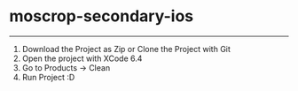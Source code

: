 # moscrop-secondary-ios
------------------------
1. Download the Project as Zip or Clone the Project with Git <br/>
2. Open the project with XCode 6.4 <br/>
3. Go to Products -> Clean <br/>
4. Run Project :D <br/>
